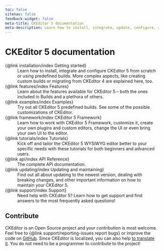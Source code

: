 ```yaml
---
toc: false
sitenav: false
feedback-widget: false
meta-title: CKEditor 5 documentation
meta-description: Learn how to install, integrate, update, configure, and develop CKEditor 5. Browse through the API documentation and online samples.
---
```


# CKEditor&nbsp;5 documentation

<dl><dt>{@link installation/index Getting started}</dt><dd>Learn how to install, integrate and configure CKEditor&nbsp;5 from scratch or using predefined builds. More complex aspects, like creating custom builds or migrating from CKEditor 4 are explained here, too.</dd>
<dt>{@link features/index Features}</dt><dd>Learn about the features available for CKEditor&nbsp;5 &ndash; both the ones included in Builds and a plethora of others.</dd>
<dt>{@link examples/index Examples}</dt><dd>Try out all CKEditor&nbsp;5 predefined builds. See some of the possible customizations of CKEditor.</dd>
<dt>{@link framework/index CKEditor&nbsp;5 Framework}</dt><dd>Learn how to work with CKEditor&nbsp;5 Framework, customize it, create your own plugins and custom editors, change the UI or even bring your own UI to the editor.</dd>
<dt>{@link tutorials/index Tutorials}</dt><dd>Kick off and tailor the CKEditor 5 WYSIWYG editor better to your specific needs with these tutorials for both beginners and advanced users.</dd>
<dt>{@link api/index API Reference}</dt><dd>The complete API documentation.</dd>
<dt>{@link updating/index Updating and maintaining}</dt><dd>Find out all about updating to the newest version, dealing with breaking changes, and other important information on how to maintain your CKEditor&nbsp;5.</dd>
<dt>{@link support/index Support}</dt><dd>Need help with CKEditor&nbsp;5? Learn how to get support and find answers to the most frequently asked questions!</dd></dl>

## Contribute

CKEditor is an Open Source project and your contribution is most welcome. Feel free to {@link support/reporting-issues report bugs} or improve the code on [GitHub](https://github.com/ckeditor/ckeditor5). Since CKEditor is localized, you can also help [to translate it](https://www.transifex.com/ckeditor/ckeditor5/). You do not need to be a programmer to contribute to the project!
